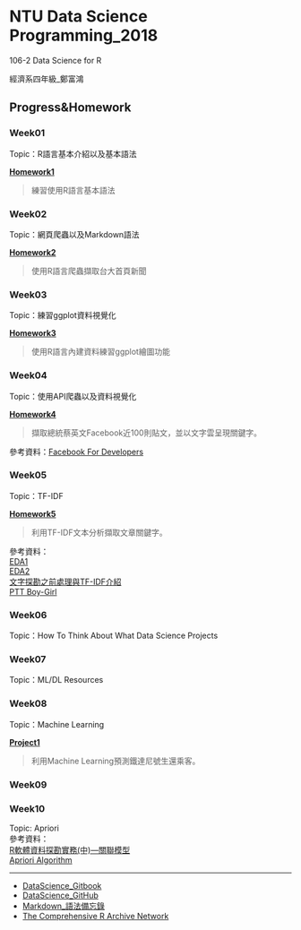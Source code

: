 # NTU Data Science Programming_2018

106-2 Data Science for R  

經濟系四年級_鄭富鴻

## Progress&Homework  
### Week01  
Topic：R語言基本介紹以及基本語法  

**[Homework1](https://github.com/Cetoz/CSX-DataScience/blob/master/week_1/hw_1/hw_1_question.R)**
>練習使用R語言基本語法  

### Week02  
Topic：網頁爬蟲以及Markdown語法  

**[Homework2](https://cetoz.github.io/CSX-DataScience/week_2/hw_2/hw_2.html)**
>使用R語言爬蟲擷取台大首頁新聞

### Week03  
Topic：練習ggplot資料視覺化  

**[Homework3](https://cetoz.github.io/CSX-DataScience/week_3/hw_3.html)**
>使用R語言內建資料練習ggplot繪圖功能  

### Week04
Topic：使用API爬蟲以及資料視覺化  

**[Homework4](https://cetoz.github.io/CSX-DataScience/week_4/hw_4.html)**
>擷取總統蔡英文Facebook近100則貼文，並以文字雲呈現關鍵字。  

參考資料：[Facebook For Developers](https://developers.facebook.com)
### Week05  
Topic：TF-IDF  
  
**[Homework5](https://cetoz.github.io/CSX-DataScience/week_5/hw_5.html)**
>利用TF-IDF文本分析擷取文章關鍵字。  

參考資料：  
[EDA1](http://r4ds.had.co.nz/exploratory-data-analysis.html#introduction-3)  
[EDA2](https://yijutseng.github.io/DataScienceRBook/eda.html)  
[文字探勘之前處理與TF-IDF介紹](http://www.cc.ntu.edu.tw/chinese/epaper/0031/20141220_3103.html)  
[PTT Boy-Girl](https://ntu-csx-datascience.github.io/106-2RSampleCode/week_6/course_6/PTTBoyGirl.html)
### Week06  

Topic：How To Think About What Data Science Projects  

### Week07

Topic：ML/DL Resources

### Week08

Topic：Machine Learning  
  
**[Project1](https://cetoz.github.io/CSX-DataScience/week_8/hw_8.html)**
>利用Machine Learning預測鐵達尼號生還乘客。

### Week09


### Week10
Topic: Apriori  
參考資料：  
[R軟體資料探勘實務(中)—關聯模型](http://www.cc.ntu.edu.tw/chinese/epaper/0036/20160321_3606.html)  
[Apriori Algorithm](https://www.youtube.com/watch?v=WGlMlS_Yydk)

---
- [DataScience_Gitbook](https://pecu.gitbooks.io/r_/content/)
- [DataScience_GitHub](https://github.com/NTU-CSX-DataScience/106-2RSampleCode)
- [Markdown_語法備忘錄](https://markdown.tw)  
- [The Comprehensive R Archive Network](https://cran.r-project.org/)
